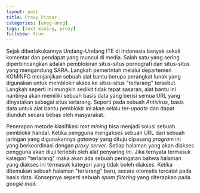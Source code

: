 ```yaml
---
layout: post
title: Proxy Pintar.
categories: [uneg-uneg]
tags: [text mining, proxy]
fullview: true.
---
```


Sejak diberlakukannya Undang-Undang ITE di Indonesia banyak sekali komentar dan pendapat yang muncul di media. Salah satu yang sering diperbincangkan adalah pemblokiran situs-situs pornografi dan situs-situs yang mengandung SARA. Langkah pemerintah melalui departemen KOMINFO menjanjikan sebuah alat bantu berupa perangkat lunak yang digunakan untuk memblokir akses ke situs-situs "terlarang" tersebut. Langkah seperti ini mungkin sedikit tidak tepat sasaran, alat bantu ini nantinya akan memiliki sebuah basis data yang berisi semua URL yang dinyatakan sebagai situs terlarang. Seperti pada sebuah *Antivirus*, basis data untuk alat bantu pemblokir ini akan selalu ter-*update* dan dapat diunduh secara bebas oleh masyarakat. 

Penerapan metode klasifikasi *text mining* bisa menjadi solusi sebuah pemblokir handal. Ketika pengguna mengakses sebuah URL dari sebuah jaringan yang digunakannya *gateway* yang dituju dipasang *program* ini yang berkoordinasi dengan *proxy server*. Setiap halaman yang akan diakses pengguna akan diuji terlebih oleh alat penyaring ini. Jika ternyata termasuk kategori "terlarang" maka akan ada sebuah peringatan bahwa halaman yang diakses ini termasuk kategori yang tidak boleh diakses. Ketika ditemukan sebuah halaman "terlarang" baru, secara otomatis tercatat pada basis data. Konsepnya seperti sebuah *spam filtering* yang diterapkan pada *google mail*. 
